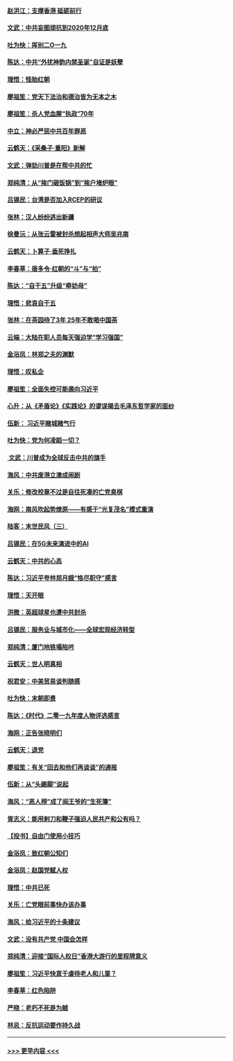 #### [赵洪江：支撑香港 砥砺前行](../pages/nsc993/n11748482.md?t=12271844) 
#### [文武：中共妄图顽抗到2020年12月底](../pages/nsc993/n11748446.md?t=12271844) 
#### [吐为快：挥别二O一九](../pages/nsc993/n11748411.md?t=12271844) 
#### [陈达：中共“外扰神韵内禁圣诞”自证是妖孽](../pages/nsc993/n11748226.md?t=12271844) 
#### [理悟：怪胎红朝](../pages/nsc993/n11748206.md?t=12271844) 
#### [廖祖笙：党天下法治和德治皆为无本之木](../pages/nsc993/n11748135.md?t=12271844) 
#### [廖祖笙：杀人党血腥“执政”70年](../pages/nsc993/n11745144.md?t=12271844) 
#### [中立：神必严惩中共百年罪恶](../pages/nsc993/n11744970.md?t=12271844) 
#### [云鹤天：《采桑子‧重阳》新解](../pages/nsc993/n11744948.md?t=12271844) 
#### [文武：弹劾川普是在帮中共的忙](../pages/nsc993/n11744758.md?t=12271844) 
#### [郑纯清：从“挨门砸饭锅”到“挨户堵炉眼”](../pages/nsc993/n11744745.md?t=12271844) 
#### [吕锡民：台湾是否加入RCEP的研议](../pages/nsc993/n11744701.md?t=12271844) 
#### [张林：汉人纷纷逃出新疆](../pages/nsc993/n11743530.md?t=12271844) 
#### [徐曼沅：从张云雷被封杀想起相声大师吴兆南](../pages/nsc993/n11741816.md?t=12271844) 
#### [云鹤天：卜算子‧垂死挣扎](../pages/nsc993/n11739956.md?t=12271844) 
#### [李春草：唐多令‧红朝的“斗”与“拍”](../pages/nsc993/n11739830.md?t=12271844) 
#### [陈达：“自干五”升级“牵妨母”](../pages/nsc993/n11739724.md?t=12271844) 
#### [理悟：悲哀自干五](../pages/nsc993/n11739547.md?t=12271844) 
#### [张林：在茶园待了3年 25年不敢喝中国茶](../pages/nsc993/n11739240.md?t=12271844) 
#### [云端：大陆在职人员每天强迫学“学习强国”](../pages/nsc993/n11738735.md?t=12271844) 
#### [金浴凤：林郑之夫的渊默](../pages/nsc993/n11737735.md?t=12271844) 
#### [理悟：叹私企](../pages/nsc993/n11737715.md?t=12271844) 
#### [廖祖笙：全面失控可能袭向习近平](../pages/nsc993/n11737704.md?t=12271844) 
#### [心升：从《矛盾论》《实践论》的谬误揭去毛泽东哲学家的面纱](../pages/nsc993/n11736962.md?t=12271844) 
#### [伍新： 习近平赌城赌气行](../pages/nsc993/n11736929.md?t=12271844) 
#### [吐为快：党为何凌蹈一切？](../pages/nsc993/n11736915.md?t=12271844) 
#### [ 文武：川普成为全球反击中共的旗手](../pages/nsc993/n11736882.md?t=12271844) 
#### [海风：中共废港立澳成闹剧](../pages/nsc993/n11735857.md?t=12271844) 
#### [关乐：修改校章不过是自往死凑的亡党臭棋](../pages/nsc993/n11735097.md?t=12271844) 
#### [海网：南风吹起势燎原——有感于“光复茂名”模式重演](../pages/nsc993/n11732308.md?t=12271844) 
#### [陆客：末世民风（三）](../pages/nsc993/n11732211.md?t=12271844) 
#### [吕锡民：在5G未来演进中的AI](../pages/nsc993/n11730010.md?t=12271844) 
#### [云鹤天：中共的心态](../pages/nsc993/n11729906.md?t=12271844) 
#### [陈达：习近平夸林郑月娥“恪尽职守”感言](../pages/nsc993/n11729881.md?t=12271844) 
#### [理悟：天开眼](../pages/nsc993/n11729699.md?t=12271844) 
#### [洪微：英超球星也遭中共封杀](../pages/nsc993/n11727243.md?t=12271844) 
#### [吕锡民：服务业与城市化——全球宏观经济转型](../pages/nsc993/n11725845.md?t=12271844) 
#### [郑纯清：厦门地铁塌陷吟](../pages/nsc993/n11725813.md?t=12271844) 
#### [云鹤天：世人明真相](../pages/nsc993/n11725621.md?t=12271844) 
#### [祝君安：中美贸易谈判随感](../pages/nsc993/n11725609.md?t=12271844) 
#### [吐为快：末朝即景](../pages/nsc993/n11723365.md?t=12271844) 
#### [陈达：《时代》二零一九年度人物评选感言](../pages/nsc993/n11723337.md?t=12271844) 
#### [海网：正告张晓明们](../pages/nsc993/n11723228.md?t=12271844) 
#### [云鹤天：退党](../pages/nsc993/n11723056.md?t=12271844) 
#### [廖祖笙：有关“回去和他们再谈谈”的通报](../pages/nsc993/n11722442.md?t=12271844) 
#### [伍新：从“头踢脚”说起](../pages/nsc993/n11722429.md?t=12271844) 
#### [海风：“恶人榜”成了阎王爷的“生死簿”](../pages/nsc993/n11722272.md?t=12271844) 
#### [胥志义：能用剌刀和鞭子强迫人民共产和公有吗？](../pages/nsc993/n11720569.md?t=12271844) 
#### [【投书】自由门使用小技巧](../pages/nsc993/n11720180.md?t=12271844) 
#### [金浴凤：致红朝公知们](../pages/nsc993/n11720563.md?t=12271844) 
#### [金浴凤：赵国党赋人权](../pages/nsc993/n11720533.md?t=12271844) 
#### [理悟：中共已死](../pages/nsc993/n11720233.md?t=12271844) 
#### [关乐：亡党眼前事快办该办事](../pages/nsc993/n11719160.md?t=12271844) 
#### [海风：给习近平的十条建议](../pages/nsc993/n11717616.md?t=12271844) 
#### [文武：没有共产党 中国会怎样](../pages/nsc993/n11717584.md?t=12271844) 
#### [郑纯清：迎接“国际人权日”香港大游行的里程牌意义](../pages/nsc993/n11717417.md?t=12271844) 
#### [廖祖笙：习近平快意于虐待老人和儿童？](../pages/nsc993/n11715313.md?t=12271844) 
#### [李春草：红色陷阱](../pages/nsc993/n11715029.md?t=12271844) 
#### [严晓：老朽不死是为贼](../pages/nsc993/n11712910.md?t=12271844) 
#### [林忌：反抗运动要作持久战](../pages/nsc993/n11712623.md?t=12271844) 

----
#### [ >>> 更早内容 <<< ](../indexes/nsc993-earlier.md)
